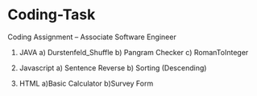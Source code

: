 # Coding-Task


Coding Assignment – Associate Software Engineer

1. JAVA
  a) Durstenfeld_Shuffle
  b)  Pangram Checker
  c)  RomanToInteger

2. Javascript
   a) Sentence Reverse
   b) Sorting (Descending)
3. HTML
    a)Basic Calculator
    b)Survey Form

